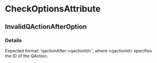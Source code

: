 ﻿---  
uid: Validator_7_3_15  
---

# CheckOptionsAttribute

## InvalidQActionAfterOption

### Details

Expected format: 'qactionAfter:\<qactionId\>', where \<qactionId\> specifies the ID of the QAction.
